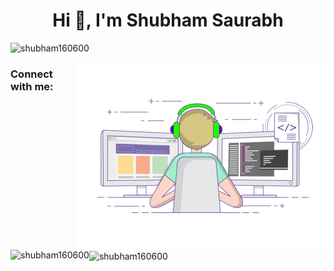 <h1 align="center">Hi 👋, I'm Shubham Saurabh</h1>
<p align="left"> <img src="https://komarev.com/ghpvc/?username=shubham160600&label=Profile%20views&color=0e75b6&style=flat" alt="shubham160600" /> </p>
<img align="right" alt="Coding" width="400" src="https://raw.githubusercontent.com/devSouvik/devSouvik/master/gif3.gif">

<h3 align="left">Connect with me:</h3>
<p align="left">
</p>

<p><img align="left" src="https://github-readme-stats.vercel.app/api/top-langs?username=shubham160600&show_icons=true&locale=en&layout=compact" alt="shubham160600" /></p>

<p>&nbsp;<img align="center" src="https://github-readme-stats.vercel.app/api?username=shubham160600&show_icons=true&locale=en" alt="shubham160600" /></p>
